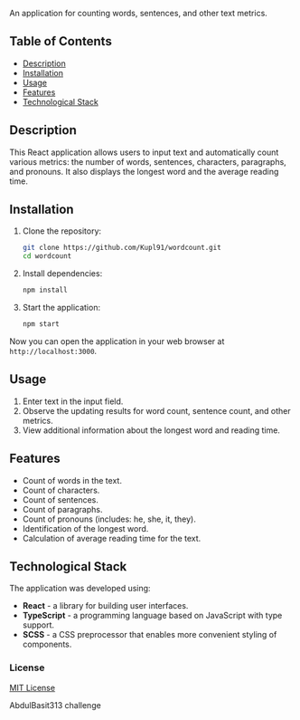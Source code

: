 An application for counting words, sentences, and other text metrics.

## Table of Contents
- [Description](#description)
- [Installation](#installation)
- [Usage](#usage)
- [Features](#features)
- [Technological Stack](#technological-stack)

## Description

This React application allows users to input text and automatically count various metrics: the number of words, sentences, characters, paragraphs, and pronouns. It also displays the longest word and the average reading time.

## Installation

1. Clone the repository:
   ```bash
   git clone https://github.com/Kupl91/wordcount.git
   cd wordcount
   ```

2. Install dependencies:
   ```bash
   npm install
   ```

3. Start the application:
   ```bash
   npm start
   ```

Now you can open the application in your web browser at `http://localhost:3000`.

## Usage

1. Enter text in the input field.
2. Observe the updating results for word count, sentence count, and other metrics.
3. View additional information about the longest word and reading time.

## Features

- Count of words in the text.
- Count of characters.
- Count of sentences.
- Count of paragraphs.
- Count of pronouns (includes: he, she, it, they).
- Identification of the longest word.
- Calculation of average reading time for the text.

## Technological Stack

The application was developed using:

- **React** - a library for building user interfaces.
- **TypeScript** - a programming language based on JavaScript with type support.
- **SCSS** - a CSS preprocessor that enables more convenient styling of components.

### License 

[MIT License](LICENSE)


AbdulBasit313 challenge